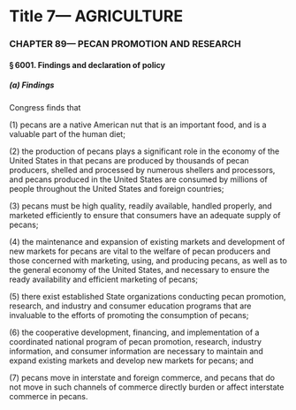 
# Title 7— AGRICULTURE
### CHAPTER 89— PECAN PROMOTION AND RESEARCH
#### § 6001. Findings and declaration of policy
##### (a) Findings

Congress finds that

(1) pecans are a native American nut that is an important food, and is a valuable part of the human diet;

(2) the production of pecans plays a significant role in the economy of the United States in that pecans are produced by thousands of pecan producers, shelled and processed by numerous shellers and processors, and pecans produced in the United States are consumed by millions of people throughout the United States and foreign countries;

(3) pecans must be high quality, readily available, handled properly, and marketed efficiently to ensure that consumers have an adequate supply of pecans;

(4) the maintenance and expansion of existing markets and development of new markets for pecans are vital to the welfare of pecan producers and those concerned with marketing, using, and producing pecans, as well as to the general economy of the United States, and necessary to ensure the ready availability and efficient marketing of pecans;

(5) there exist established State organizations conducting pecan promotion, research, and industry and consumer education programs that are invaluable to the efforts of promoting the consumption of pecans;

(6) the cooperative development, financing, and implementation of a coordinated national program of pecan promotion, research, industry information, and consumer information are necessary to maintain and expand existing markets and develop new markets for pecans; and

(7) pecans move in interstate and foreign commerce, and pecans that do not move in such channels of commerce directly burden or affect interstate commerce in pecans.
